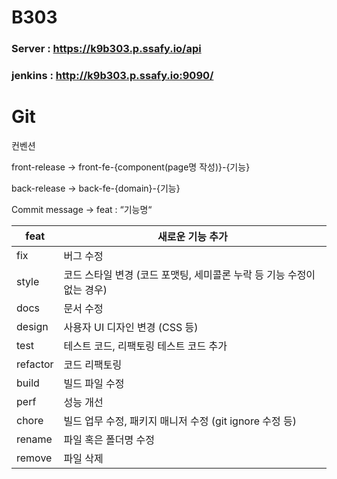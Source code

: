 # B303

### Server : https://k9b303.p.ssafy.io/api
### jenkins : http://k9b303.p.ssafy.io:9090/

# Git

컨벤션

front-release → front-fe-{component(page명 작성)}-{기능}

back-release → back-fe-{domain}-{기능}

Commit message → feat : “기능명“

| feat | 새로운 기능 추가 |
| --- | --- |
| fix | 버그 수정 |
| style | 코드 스타일 변경 (코드 포맷팅, 세미콜론 누락 등 기능 수정이 없는 경우) |
| docs | 문서 수정 |
| design | 사용자 UI 디자인 변경 (CSS 등) |
| test | 테스트 코드, 리팩토링 테스트 코드 추가 |
| refactor | 코드 리팩토링 |
| build | 빌드 파일 수정 |
| perf  | 성능 개선 |
| chore | 빌드 업무 수정, 패키지 매니저 수정 (git ignore 수정 등) |
| rename  | 파일 혹은 폴더명 수정 |
| remove  | 파일 삭제 |
